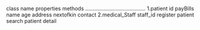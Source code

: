 class name 	properties	methods
........................................
1.patient	id		payBills
		name
		age
		address
		nextofkin
		contact
2.medical_Staff	staff_id	register patient
				search patient detail
